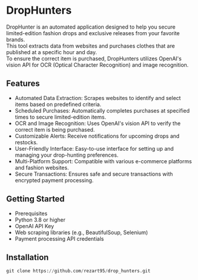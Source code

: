 # DropHunters
DropHunter is an automated application designed to help you secure limited-edition fashion drops and exclusive releases from your favorite brands.  
This tool extracts data from websites and purchases clothes that are published at a specific hour and day.  
To ensure the correct item is purchased, DropHunters utilizes OpenAI's vision API for OCR (Optical Character Recognition) and image recognition.  

## Features
- Automated Data Extraction: Scrapes websites to identify and select items based on predefined criteria.  
- Scheduled Purchases: Automatically completes purchases at specified times to secure limited-edition items.  
- OCR and Image Recognition: Uses OpenAI's vision API to verify the correct item is being purchased.  
- Customizable Alerts: Receive notifications for upcoming drops and restocks.  
- User-Friendly Interface: Easy-to-use interface for setting up and managing your drop-hunting preferences.  
- Multi-Platform Support: Compatible with various e-commerce platforms and fashion websites.  
- Secure Transactions: Ensures safe and secure transactions with encrypted payment processing.  

## Getting Started
- Prerequisites  
- Python 3.8 or higher  
- OpenAI API Key  
- Web scraping libraries (e.g., BeautifulSoup, Selenium)  
- Payment processing API credentials  

## Installation
```python
git clone https://github.com/rezart95/drop_hunters.git
```
